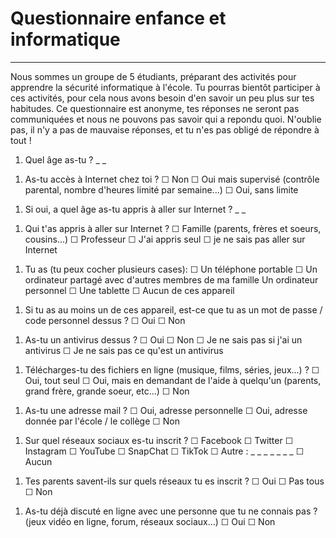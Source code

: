 # Questionnaire enfance et informatique
___


Nous sommes un groupe de 5 étudiants, préparant des activités pour apprendre la sécurité informatique à l'école. Tu pourras bientôt participer à ces activités, pour cela nous avons besoin d'en savoir un peu plus sur tes habitudes. 
Ce questionnaire est anonyme, tes réponses ne seront pas communiquées et nous ne pouvons pas savoir qui a repondu quoi. N'oublie pas, il n'y a pas de mauvaise réponses, et tu n'es pas obligé de répondre à tout !

1.  Quel âge as-tu ?
_ _ 

&NewLine;

1. As-tu accès à Internet chez toi ?
&#9744; Non
&#9744; Oui mais supervisé (contrôle parental, nombre d'heures limité par semaine...)
&#9744; Oui, sans limite

&NewLine;

1. Si oui, a quel âge as-tu appris à aller sur Internet ?
_ _ 

&NewLine;

1. Qui t'as appris à aller sur Internet ?
&#9744; Famille (parents, frères et soeurs, cousins...)
&#9744; Professeur
&#9744; J'ai appris seul
&#9744; je ne sais pas aller sur Internet

&NewLine;

1. Tu as (tu peux cocher plusieurs cases):
&#9744; Un téléphone portable
&#9744; Un ordinateur partagé avec d'autres membres de ma famille
 Un ordinateur personnel
&#9744; Une tablette
&#9744; Aucun de ces appareil

&NewLine;

1. Si tu as au moins un de ces appareil, est-ce que tu as un mot de passe / code personnel dessus ?
&#9744; Oui
&#9744; Non

&NewLine;

1. As-tu un antivirus dessus ?
&#9744; Oui
&#9744; Non
&#9744; Je ne sais pas si j'ai un antivirus
&#9744; Je ne sais pas ce qu'est un antivirus

&NewLine;

1. Télécharges-tu des fichiers en ligne (musique, films, séries, jeux...) ?
&#9744; Oui, tout seul
&#9744; Oui, mais en demandant de l'aide à quelqu'un (parents, grand frère, grande soeur, etc...)
&#9744; Non 

&NewLine;

1. As-tu une adresse mail ?
&#9744; Oui, adresse personnelle
&#9744; Oui, adresse donnée par l'école / le collège
&#9744; Non

&NewLine;

1. Sur quel réseaux sociaux es-tu inscrit ?
&#9744; Facebook
&#9744; Twitter 
&#9744; Instagram
&#9744; YouTube
&#9744; SnapChat
&#9744; TikTok
&#9744; Autre : _ _ _ _ _ _ _ 
&#9744; Aucun

&NewLine;

1. Tes parents savent-ils sur quels réseaux tu es inscrit ?
&#9744; Oui
&#9744; Pas tous
&#9744; Non

&NewLine;

1. As-tu déjà discuté en ligne avec une personne que tu ne connais pas ? (jeux vidéo en ligne, forum, réseaux sociaux...) 
&#9744; Oui
&#9744; Non

